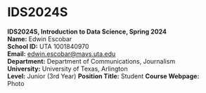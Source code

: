 # IDS2024S

**IDS2024S, Introduction to Data Science, Spring 2024**  
**Name:**  Edwin Escobar  
**School ID:** UTA 1001840970  
**Email:** edwin.escobar@mavs.uta.edu  
**Department:** Department of Communications, Journalism  
**University:** University of Texas, Arlington  
**Level:** Junior (3rd Year)
**Position Title:** Student
**Course Webpage:**  
Photo

